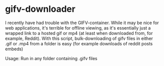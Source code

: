 # gifv-downloader
I recently have had trouble with the GIFV-container. While it may be nice for web applications, it's terrible for offline viewing, as it's essentially just a wrapped link to a hosted gif or mp4 (at least when downloaded from, for example, Reddit). With this script, bulk-downloading of gifv files in either .gif or .mp4 from a folder is easy (for example downloads of reddit posts embeds)

Usage: Run in any folder containing .gifv files
